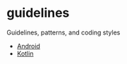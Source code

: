 # guidelines
Guidelines, patterns, and coding styles

- [Android](https://github.com/ivamhenrique/guidelines/blob/master/android.md)
- [Kotlin](https://github.com/ivamhenrique/guidelines/blob/master/kotlin.md)
